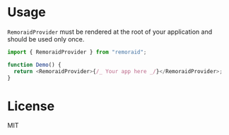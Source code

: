 # Usage

`RemoraidProvider` must be rendered at the root of your application and should be used only once.

```typescript
import { RemoraidProvider } from "remoraid";

function Demo() {
  return <RemoraidProvider>{/_ Your app here _/}</RemoraidProvider>;
}
```

# License

MIT
